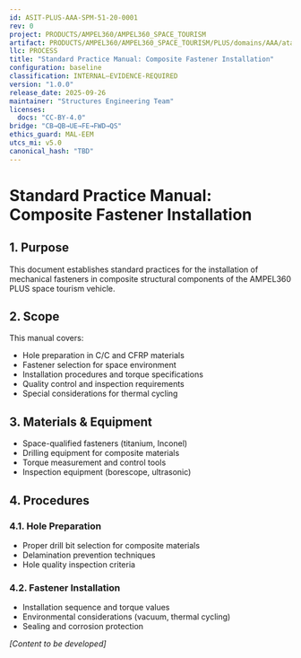 ```yaml
---
id: ASIT-PLUS-AAA-SPM-51-20-0001
rev: 0
project: PRODUCTS/AMPEL360/AMPEL360_SPACE_TOURISM
artifact: PRODUCTS/AMPEL360/AMPEL360_SPACE_TOURISM/PLUS/domains/AAA/ata/ATA-51/51-20_Joints_Fasteners/SPM-51-20-0001_CompositeFastenerInstallation.md
llc: PROCESS
title: "Standard Practice Manual: Composite Fastener Installation"
configuration: baseline
classification: INTERNAL–EVIDENCE-REQUIRED
version: "1.0.0"
release_date: 2025-09-26
maintainer: "Structures Engineering Team"
licenses:
  docs: "CC-BY-4.0"
bridge: "CB→QB→UE→FE→FWD→QS"
ethics_guard: MAL-EEM
utcs_mi: v5.0
canonical_hash: "TBD"
---
```


# Standard Practice Manual: Composite Fastener Installation

## 1. Purpose
This document establishes standard practices for the installation of mechanical fasteners in composite structural components of the AMPEL360 PLUS space tourism vehicle.

## 2. Scope
This manual covers:
- Hole preparation in C/C and CFRP materials
- Fastener selection for space environment
- Installation procedures and torque specifications
- Quality control and inspection requirements
- Special considerations for thermal cycling

## 3. Materials & Equipment
- Space-qualified fasteners (titanium, Inconel)
- Drilling equipment for composite materials
- Torque measurement and control tools
- Inspection equipment (borescope, ultrasonic)

## 4. Procedures
### 4.1. Hole Preparation
- Proper drill bit selection for composite materials
- Delamination prevention techniques
- Hole quality inspection criteria

### 4.2. Fastener Installation
- Installation sequence and torque values
- Environmental considerations (vacuum, thermal cycling)
- Sealing and corrosion protection

*[Content to be developed]*